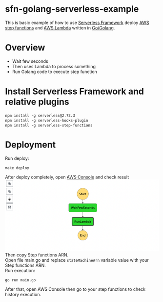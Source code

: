 
# sfn-golang-serverless-example
This is basic example of how to use [Serverless Framework](https://www.serverless.com/) deploy [AWS step functions](https://aws.amazon.com/step-functions/) and [AWS Lambda](https://aws.amazon.com/lambda/) written in [Go/Golang](https://golang.org).

# Overview

 - Wait few seconds
 - Then uses Lambda to process something
 - Run Golang code to execute step function
 
# Install Serverless Framework and relative plugins

    npm install -g serverless@2.72.3
    npm install -g serverless-hooks-plugin
    npm install -g serverless-step-functions
# Deployment
Run deploy:

    make deploy
After deploy completely, open [AWS Console](console.aws.amazon.com/) and check result
![Result](docs/image/workflow.png)\
Then copy Step functions ARN.\
Open file main.go and replace `stateMachineArn` variable value with your Step functions ARN.\
Run execution:

    go run main.go
After that, open AWS Console then go to your step functions to check history execution.
